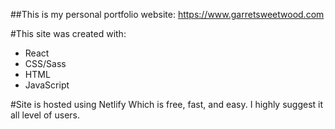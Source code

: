 ##This is my personal portfolio website: https://www.garretsweetwood.com

#This site was created with:

- React
- CSS/Sass
- HTML
- JavaScript

#Site is hosted using Netlify
Which is free, fast, and easy. I highly suggest it all level of users.

